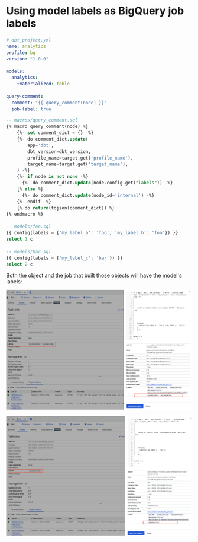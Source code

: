 ---
---

# Using model labels as BigQuery job labels

```yaml
# dbt_project.yml
name: analytics
profile: bq
version: "1.0.0"

models:
  analytics:
    +materialized: table

query-comment:
  comment: "{{ query_comment(node) }}"
  job-label: true
```

```sql
-- macros/query_comment.sql
{% macro query_comment(node) %}
    {%- set comment_dict = {} -%}
    {%- do comment_dict.update(
        app='dbt',
        dbt_version=dbt_version,
        profile_name=target.get('profile_name'),
        target_name=target.get('target_name'),
    ) -%}
    {%- if node is not none -%}
      {%- do comment_dict.update(node.config.get("labels")) -%}
    {% else %}
      {%- do comment_dict.update(node_id='internal') -%}
    {%- endif -%}
    {% do return(tojson(comment_dict)) %}
{% endmacro %}

-- models/foo.sql
{{ config(labels = {'my_label_a': 'foo', 'my_label_b': 'foo'}) }}
select 1 c

-- models/bar.sql
{{ config(labels = {'my_label_c': 'bar'}) }}
select 2 c
```

Both the object and the job that built those objects will have the model's labels:

![alt text](image.png)

![alt text](image-1.png)
